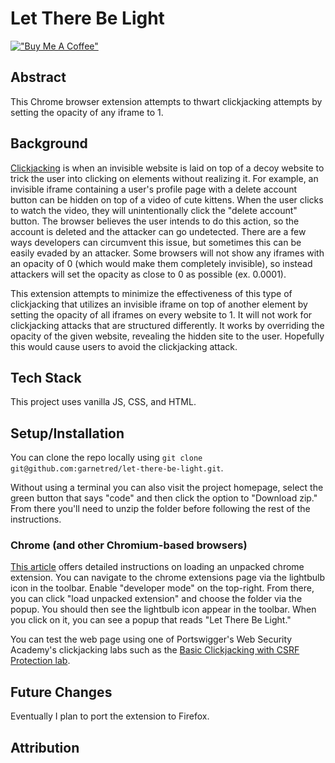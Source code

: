 # Let There Be Light

[!["Buy Me A Coffee"](https://www.buymeacoffee.com/assets/img/custom_images/orange_img.png)](https://www.buymeacoffee.com/decemberthedeveloper)

## Abstract

This Chrome browser extension attempts to thwart clickjacking attempts by setting the opacity of any iframe to 1.

## Background

[Clickjacking](https://en.wikipedia.org/wiki/Clickjacking) is when an invisible website is laid on top of a decoy website to trick the user into clicking on elements without realizing it. For example, an invisible iframe containing a user's profile page with a delete account button can be hidden on top of a video of cute kittens. When the user clicks to watch the video, they will unintentionally click the "delete account" button. The browser believes the user intends to do this action, so the account is deleted and the attacker can go undetected. There are a few ways developers can circumvent this issue, but sometimes this can be easily evaded by an attacker. Some browsers will not show any iframes with an opacity of 0 (which would make them completely invisible), so instead attackers will set the opacity as close to 0 as possible (ex. 0.0001).

This extension attempts to minimize the effectiveness of this type of clickjacking that utilizes an invisible iframe on top of another element by setting the opacity of all iframes on every website to 1. It will not work for clickjacking attacks that are structured differently. It works by overriding the opacity of the given website, revealing the hidden site to the user. Hopefully this would cause users to avoid the clickjacking attack.

## Tech Stack

This project uses vanilla JS, CSS, and HTML.

## Setup/Installation

You can clone the repo locally using `git clone git@github.com:garnetred/let-there-be-light.git`.

Without using a terminal you can also visit the project homepage, select the green button that says "code" and then click the option to "Download zip." From there you'll need to unzip the folder before following the rest of the instructions.

### Chrome (and other Chromium-based browsers)

[This article](https://developer.chrome.com/docs/extensions/mv3/getstarted/development-basics/#load-unpacked) offers detailed instructions on loading an unpacked chrome extension. You can navigate to the chrome extensions page via the lightbulb icon in the toolbar. Enable "developer mode" on the top-right. From there, you can click "load unpacked extension" and choose the folder via the popup. You should then see the lightbulb icon appear in the toolbar. When you click on it, you can see a popup that reads "Let There Be Light."

You can test the web page using one of Portswigger's Web Security Academy's clickjacking labs such as the [Basic Clickjacking with CSRF Protection lab](https://portswigger.net/web-security/clickjacking/lab-basic-csrf-protected).

## Future Changes
Eventually I plan to port the extension to Firefox.

## Attribution


